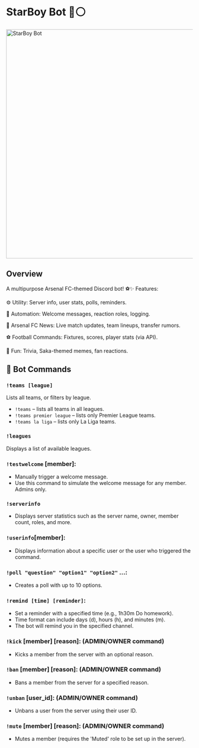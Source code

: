 # StarBoy Bot 🔴⚪️
<img width="619" alt="StarBoy Bot" src="https://github.com/user-attachments/assets/e600bd77-fdf2-4c67-af05-429bf09651f8" />


## Overview
A multipurpose Arsenal FC-themed Discord bot! ⚽✨ Features:

⚙️ Utility: Server info, user stats, polls, reminders.

🤖 Automation: Welcome messages, reaction roles, logging.

🔴 Arsenal FC News: Live match updates, team lineups, transfer rumors.

⚽ Football Commands: Fixtures, scores, player stats (via API).

🎉 Fun: Trivia, Saka-themed memes, fan reactions.

## 🤖 Bot Commands

### `!teams [league]`
Lists all teams, or filters by league.

- `!teams` – lists all teams in all leagues.
- `!teams premier league` – lists only Premier League teams.
- `!teams la liga` – lists only La Liga teams.

### `!leagues`
Displays a list of available leagues.


### `!testwelcome` [member]: 
- Manually trigger a welcome message.
- Use this command to simulate the welcome message for any member. Admins only.

### `!serverinfo`
- Displays server statistics such as the server name, owner, member count, roles, and more.

### `!userinfo`[member]:
- Displays information about a specific user or the user who triggered the command.

### `!poll "question" "option1" "option2"` ...:
- Creates a poll with up to 10 options.

### `!remind [time] [reminder]`:  
- Set a reminder with a specified time (e.g., 1h30m Do homework).
- Time format can include days (d), hours (h), and minutes (m).
- The bot will remind you in the specified channel.

### `!kick` [member] [reason]:  (ADMIN/OWNER command)
- Kicks a member from the server with an optional reason.

### `!ban` [member] [reason]:   (ADMIN/OWNER command)
- Bans a member from the server for a specified reason.

### `!unban` [user_id]:   (ADMIN/OWNER command)
- Unbans a user from the server using their user ID.

### `!mute` [member] [reason]:  (ADMIN/OWNER command)
- Mutes a member (requires the 'Muted' role to be set up in the server).


